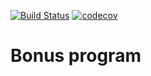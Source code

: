 [![Build Status](https://travis-ci.org/Leonid716/SportmasterBonus.svg?branch=master)](https://travis-ci.org/Leonid716/SportmasterBonus) [![codecov](https://codecov.io/gh/Leonid716/SportmasterBonus/branch/master/graph/badge.svg)](https://codecov.io/gh/Leonid716/SportmasterBonus)

# Bonus program
